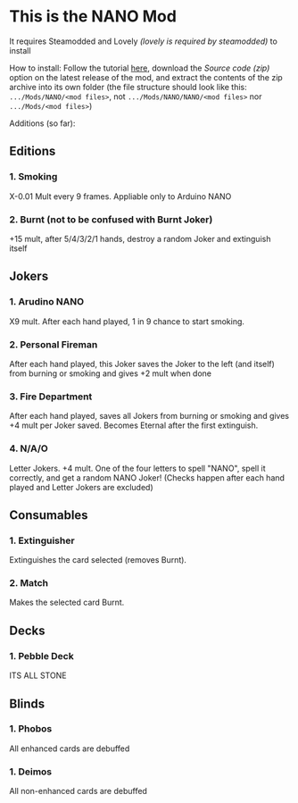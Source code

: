 # This is the NANO Mod
It requires Steamodded and Lovely _(lovely is required by steamodded)_ to install

How to install:
Follow the tutorial [here](https://github.com/Steamopollys/Steamodded/wiki), download the _Source code (zip)_ option on the latest release of the mod, and extract the contents of the zip archive into its own folder (the file structure should look like this: `.../Mods/NANO/<mod files>`, not `.../Mods/NANO/NANO/<mod files>` nor `.../Mods/<mod files>`)

Additions (so far):
## Editions
### 1. Smoking
X-0.01 Mult every 9 frames. Appliable only to Arduino NANO

### 2. Burnt (not to be confused with Burnt Joker)
+15 mult, after 5/4/3/2/1 hands, destroy a random Joker and extinguish itself

## Jokers
### 1. Arudino NANO
X9 mult. After each hand played, 1 in 9 chance to start smoking.

### 2. Personal Fireman
After each hand played, this Joker saves the Joker to the left (and itself) from burning or smoking and gives +2 mult when done

### 3. Fire Department
After each hand played, saves all Jokers from burning or smoking and gives +4 mult per Joker saved. Becomes Eternal after the first extinguish.

### 4. N/A/O
Letter Jokers.
+4 mult.
One of the four letters to spell "NANO", spell it correctly, and get a random NANO Joker! (Checks happen after each hand played and Letter Jokers are excluded)

## Consumables
### 1. Extinguisher
Extinguishes the card selected (removes Burnt).

### 2. Match
Makes the selected card Burnt.

## Decks
### 1. Pebble Deck
ITS ALL STONE

## Blinds
### 1. Phobos
All enhanced cards are debuffed
### 1. Deimos
All non-enhanced cards are debuffed
